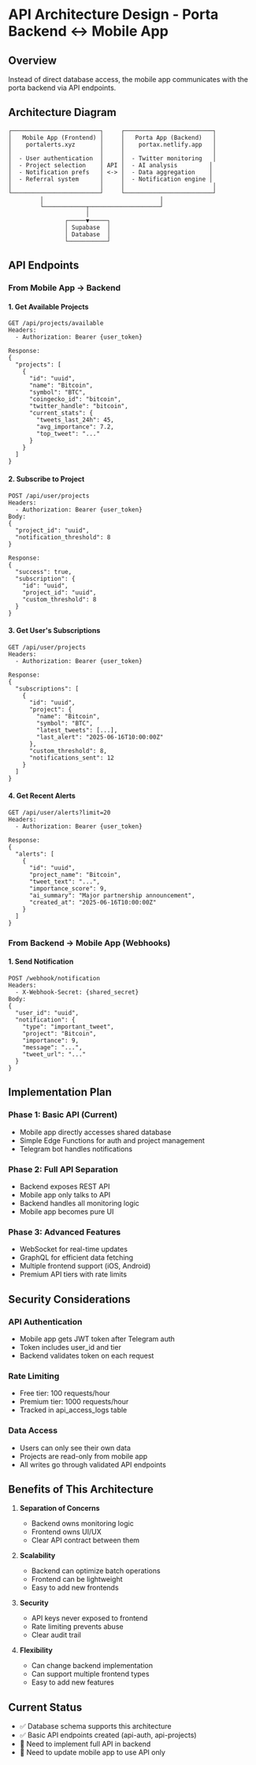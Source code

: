 # API Architecture Design - Porta Backend ↔ Mobile App

## Overview
Instead of direct database access, the mobile app communicates with the porta backend via API endpoints.

## Architecture Diagram
```
┌─────────────────────────┐     ┌─────────────────────────┐
│   Mobile App (Frontend) │     │   Porta App (Backend)   │
│    portalerts.xyz       │     │    portax.netlify.app   │
│                         │     │                         │
│  - User authentication  │     │  - Twitter monitoring   │
│  - Project selection    │ API │  - AI analysis         │
│  - Notification prefs   │ <-> │  - Data aggregation    │
│  - Referral system      │     │  - Notification engine │
│                         │     │                         │
└─────────────────────────┘     └─────────────────────────┘
         │                                 │
         └────────────┬────────────────────┘
                      │
                ┌─────▼─────┐
                │ Supabase  │
                │ Database  │
                └───────────┘
```

## API Endpoints

### From Mobile App → Backend

#### 1. Get Available Projects
```
GET /api/projects/available
Headers: 
  - Authorization: Bearer {user_token}

Response:
{
  "projects": [
    {
      "id": "uuid",
      "name": "Bitcoin",
      "symbol": "BTC",
      "coingecko_id": "bitcoin",
      "twitter_handle": "bitcoin",
      "current_stats": {
        "tweets_last_24h": 45,
        "avg_importance": 7.2,
        "top_tweet": "..."
      }
    }
  ]
}
```

#### 2. Subscribe to Project
```
POST /api/user/projects
Headers:
  - Authorization: Bearer {user_token}
Body:
{
  "project_id": "uuid",
  "notification_threshold": 8
}

Response:
{
  "success": true,
  "subscription": {
    "id": "uuid",
    "project_id": "uuid",
    "custom_threshold": 8
  }
}
```

#### 3. Get User's Subscriptions
```
GET /api/user/projects
Headers:
  - Authorization: Bearer {user_token}

Response:
{
  "subscriptions": [
    {
      "id": "uuid",
      "project": {
        "name": "Bitcoin",
        "symbol": "BTC",
        "latest_tweets": [...],
        "last_alert": "2025-06-16T10:00:00Z"
      },
      "custom_threshold": 8,
      "notifications_sent": 12
    }
  ]
}
```

#### 4. Get Recent Alerts
```
GET /api/user/alerts?limit=20
Headers:
  - Authorization: Bearer {user_token}

Response:
{
  "alerts": [
    {
      "id": "uuid",
      "project_name": "Bitcoin",
      "tweet_text": "...",
      "importance_score": 9,
      "ai_summary": "Major partnership announcement",
      "created_at": "2025-06-16T10:00:00Z"
    }
  ]
}
```

### From Backend → Mobile App (Webhooks)

#### 1. Send Notification
```
POST /webhook/notification
Headers:
  - X-Webhook-Secret: {shared_secret}
Body:
{
  "user_id": "uuid",
  "notification": {
    "type": "important_tweet",
    "project": "Bitcoin",
    "importance": 9,
    "message": "...",
    "tweet_url": "..."
  }
}
```

## Implementation Plan

### Phase 1: Basic API (Current)
- Mobile app directly accesses shared database
- Simple Edge Functions for auth and project management
- Telegram bot handles notifications

### Phase 2: Full API Separation
- Backend exposes REST API
- Mobile app only talks to API
- Backend handles all monitoring logic
- Mobile app becomes pure UI

### Phase 3: Advanced Features
- WebSocket for real-time updates
- GraphQL for efficient data fetching
- Multiple frontend support (iOS, Android)
- Premium API tiers with rate limits

## Security Considerations

### API Authentication
- Mobile app gets JWT token after Telegram auth
- Token includes user_id and tier
- Backend validates token on each request

### Rate Limiting
- Free tier: 100 requests/hour
- Premium tier: 1000 requests/hour
- Tracked in api_access_logs table

### Data Access
- Users can only see their own data
- Projects are read-only from mobile app
- All writes go through validated API endpoints

## Benefits of This Architecture

1. **Separation of Concerns**
   - Backend owns monitoring logic
   - Frontend owns UI/UX
   - Clear API contract between them

2. **Scalability**
   - Backend can optimize batch operations
   - Frontend can be lightweight
   - Easy to add new frontends

3. **Security**
   - API keys never exposed to frontend
   - Rate limiting prevents abuse
   - Clear audit trail

4. **Flexibility**
   - Can change backend implementation
   - Can support multiple frontend types
   - Easy to add new features

## Current Status
- ✅ Database schema supports this architecture
- ✅ Basic API endpoints created (api-auth, api-projects)
- 🔄 Need to implement full API in backend
- 🔄 Need to update mobile app to use API only